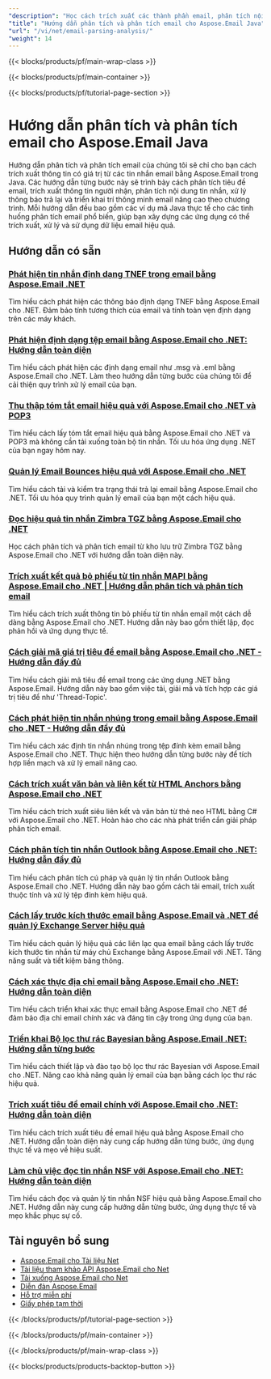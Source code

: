 ```yaml
---
"description": "Học cách trích xuất các thành phần email, phân tích nội dung tin nhắn, xử lý tiêu đề và triển khai trí thông minh email bằng Aspose.Email cho Java."
"title": "Hướng dẫn phân tích và phân tích email cho Aspose.Email Java"
"url": "/vi/net/email-parsing-analysis/"
"weight": 14
---
```


{{< blocks/products/pf/main-wrap-class >}}

{{< blocks/products/pf/main-container >}}

{{< blocks/products/pf/tutorial-page-section >}}
# Hướng dẫn phân tích và phân tích email cho Aspose.Email Java

Hướng dẫn phân tích và phân tích email của chúng tôi sẽ chỉ cho bạn cách trích xuất thông tin có giá trị từ các tin nhắn email bằng Aspose.Email trong Java. Các hướng dẫn từng bước này sẽ trình bày cách phân tích tiêu đề email, trích xuất thông tin người nhận, phân tích nội dung tin nhắn, xử lý thông báo trả lại và triển khai trí thông minh email nâng cao theo chương trình. Mỗi hướng dẫn đều bao gồm các ví dụ mã Java thực tế cho các tình huống phân tích email phổ biến, giúp bạn xây dựng các ứng dụng có thể trích xuất, xử lý và sử dụng dữ liệu email hiệu quả.

## Hướng dẫn có sẵn

### [Phát hiện tin nhắn định dạng TNEF trong email bằng Aspose.Email .NET](./detect-tnef-messages-aspose-email-net/)
Tìm hiểu cách phát hiện các thông báo định dạng TNEF bằng Aspose.Email cho .NET. Đảm bảo tính tương thích của email và tính toàn vẹn định dạng trên các máy khách.

### [Phát hiện định dạng tệp email bằng Aspose.Email cho .NET: Hướng dẫn toàn diện](./detect-email-formats-aspose-dotnet/)
Tìm hiểu cách phát hiện các định dạng email như .msg và .eml bằng Aspose.Email cho .NET. Làm theo hướng dẫn từng bước của chúng tôi để cải thiện quy trình xử lý email của bạn.

### [Thu thập tóm tắt email hiệu quả với Aspose.Email cho .NET và POP3](./retrieving-email-summaries-aspose-email-net-pop3/)
Tìm hiểu cách lấy tóm tắt email hiệu quả bằng Aspose.Email cho .NET và POP3 mà không cần tải xuống toàn bộ tin nhắn. Tối ưu hóa ứng dụng .NET của bạn ngay hôm nay.

### [Quản lý Email Bounces hiệu quả với Aspose.Email cho .NET](./manage-email-bounces-aspose-dotnet/)
Tìm hiểu cách tải và kiểm tra trạng thái trả lại email bằng Aspose.Email cho .NET. Tối ưu hóa quy trình quản lý email của bạn một cách hiệu quả.

### [Đọc hiệu quả tin nhắn Zimbra TGZ bằng Aspose.Email cho .NET](./read-zimbra-tgz-messages-aspose-email-net/)
Học cách phân tích và phân tích email từ kho lưu trữ Zimbra TGZ bằng Aspose.Email cho .NET với hướng dẫn toàn diện này.

### [Trích xuất kết quả bỏ phiếu từ tin nhắn MAPI bằng Aspose.Email cho .NET | Hướng dẫn phân tích và phân tích email](./aspose-email-net-extract-vote-results-mapi-messages/)
Tìm hiểu cách trích xuất thông tin bỏ phiếu từ tin nhắn email một cách dễ dàng bằng Aspose.Email cho .NET. Hướng dẫn này bao gồm thiết lập, đọc phản hồi và ứng dụng thực tế.

### [Cách giải mã giá trị tiêu đề email bằng Aspose.Email cho .NET - Hướng dẫn đầy đủ](./decode-email-header-aspose-dotnet/)
Tìm hiểu cách giải mã tiêu đề email trong các ứng dụng .NET bằng Aspose.Email. Hướng dẫn này bao gồm việc tải, giải mã và tích hợp các giá trị tiêu đề như 'Thread-Topic'.

### [Cách phát hiện tin nhắn nhúng trong email bằng Aspose.Email cho .NET - Hướng dẫn đầy đủ](./detect-embedded-messages-emails-aspose-dotnet/)
Tìm hiểu cách xác định tin nhắn nhúng trong tệp đính kèm email bằng Aspose.Email cho .NET. Thực hiện theo hướng dẫn từng bước này để tích hợp liền mạch và xử lý email nâng cao.

### [Cách trích xuất văn bản và liên kết từ HTML Anchors bằng Aspose.Email cho .NET](./extract-text-links-html-anchor-aspose-email-net/)
Tìm hiểu cách trích xuất siêu liên kết và văn bản từ thẻ neo HTML bằng C# với Aspose.Email cho .NET. Hoàn hảo cho các nhà phát triển cần giải pháp phân tích email.

### [Cách phân tích tin nhắn Outlook bằng Aspose.Email cho .NET: Hướng dẫn đầy đủ](./parse-outlook-messages-aspose-email-net/)
Tìm hiểu cách phân tích cú pháp và quản lý tin nhắn Outlook bằng Aspose.Email cho .NET. Hướng dẫn này bao gồm cách tải email, trích xuất thuộc tính và xử lý tệp đính kèm hiệu quả.

### [Cách lấy trước kích thước email bằng Aspose.Email và .NET để quản lý Exchange Server hiệu quả](./fetch-email-sizes-aspose-dotnet/)
Tìm hiểu cách quản lý hiệu quả các liên lạc qua email bằng cách lấy trước kích thước tin nhắn từ máy chủ Exchange bằng Aspose.Email với .NET. Tăng năng suất và tiết kiệm băng thông.

### [Cách xác thực địa chỉ email bằng Aspose.Email cho .NET: Hướng dẫn toàn diện](./aspose-email-net-email-validation-guide/)
Tìm hiểu cách triển khai xác thực email bằng Aspose.Email cho .NET để đảm bảo địa chỉ email chính xác và đáng tin cậy trong ứng dụng của bạn.

### [Triển khai Bộ lọc thư rác Bayesian bằng Aspose.Email .NET: Hướng dẫn từng bước](./implement-spam-filter-aspose-email-dotnet/)
Tìm hiểu cách thiết lập và đào tạo bộ lọc thư rác Bayesian với Aspose.Email cho .NET. Nâng cao khả năng quản lý email của bạn bằng cách lọc thư rác hiệu quả.

### [Trích xuất tiêu đề email chính với Aspose.Email cho .NET: Hướng dẫn toàn diện](./mastering-email-header-extraction-aspose-email-net/)
Tìm hiểu cách trích xuất tiêu đề email hiệu quả bằng Aspose.Email cho .NET. Hướng dẫn toàn diện này cung cấp hướng dẫn từng bước, ứng dụng thực tế và mẹo về hiệu suất.

### [Làm chủ việc đọc tin nhắn NSF với Aspose.Email cho .NET: Hướng dẫn toàn diện](./read-nsf-messages-aspose-email-dotnet/)
Tìm hiểu cách đọc và quản lý tin nhắn NSF hiệu quả bằng Aspose.Email cho .NET. Hướng dẫn này cung cấp hướng dẫn từng bước, ứng dụng thực tế và mẹo khắc phục sự cố.

## Tài nguyên bổ sung

- [Aspose.Email cho Tài liệu Net](https://docs.aspose.com/email/net/)
- [Tài liệu tham khảo API Aspose.Email cho Net](https://reference.aspose.com/email/net/)
- [Tải xuống Aspose.Email cho Net](https://releases.aspose.com/email/net/)
- [Diễn đàn Aspose.Email](https://forum.aspose.com/c/email)
- [Hỗ trợ miễn phí](https://forum.aspose.com/)
- [Giấy phép tạm thời](https://purchase.aspose.com/temporary-license/)

{{< /blocks/products/pf/tutorial-page-section >}}

{{< /blocks/products/pf/main-container >}}

{{< /blocks/products/pf/main-wrap-class >}}

{{< blocks/products/products-backtop-button >}}